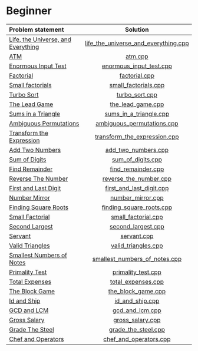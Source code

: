 # Beginner

|           Problem statement            |                 Solution                 |
|:---------------------------------------|:----------------------------------------:|
| [Life, the Universe, and Everything][] | [life_the_universe_and_everything.cpp][] |
| [ATM][]                                | [atm.cpp][]                              |
| [Enormous Input Test][]                | [enormous_input_test.cpp][]              |
| [Factorial][]                          | [factorial.cpp][]                        |
| [Small factorials][]                   | [small_factorials.cpp][]                 |
| [Turbo Sort][]                         | [turbo_sort.cpp][]                       |
| [The Lead Game][]                      | [the_lead_game.cpp][]                    |
| [Sums in a Triangle][]                 | [sums_in_a_triangle.cpp][]               |
| [Ambiguous Permutations][]             | [ambiguous_permutations.cpp][]           |
| [Transform the Expression][]           | [transform_the_expression.cpp][]         |
| [Add Two Numbers][]                    | [add_two_numbers.cpp][]                  |
| [Sum of Digits][]                      | [sum_of_digits.cpp][]                    |
| [Find Remainder][]                     | [find_remainder.cpp][]                   |
| [Reverse The Number][]                 | [reverse_the_number.cpp][]               |
| [First and Last Digit][]               | [first_and_last_digit.cpp][]             |
| [Number Mirror][]                      | [number_mirror.cpp][]                    |
| [Finding Square Roots][]               | [finding_square_roots.cpp][]             |
| [Small Factorial][]                    | [small_factorial.cpp][]                  |
| [Second Largest][]                     | [second_largest.cpp][]                   |
| [Servant][]                            | [servant.cpp][]                          |
| [Valid Triangles][]                    | [valid_triangles.cpp][]                  |
| [Smallest Numbers of Notes][]          | [smallest_numbers_of_notes.cpp][]        |
| [Primality Test][]                     | [primality_test.cpp][]                   |
| [Total Expenses][]                     | [total_expenses.cpp][]                   |
| [The Block Game][]                     | [the_block_game.cpp][]                   |
| [Id and Ship][]                        | [id_and_ship.cpp][]                      |
| [GCD and LCM][]                        | [gcd_and_lcm.cpp][]                      |
| [Gross Salary][]                       | [gross_salary.cpp][]                     |
| [Grade The Steel][]                    | [grade_the_steel.cpp][]                  |
| [Chef and Operators][]                 | [chef_and_operators.cpp][]               |

[Life, the Universe, and Everything]: https://www.codechef.com/problems/TEST
[ATM]:                                https://www.codechef.com/problems/HS08TEST
[Enormous Input Test]:                https://www.codechef.com/problems/INTEST
[Factorial]:                          https://www.codechef.com/problems/FCTRL
[Small factorials]:                   https://www.codechef.com/problems/FCTRL2
[Turbo Sort]:                         https://www.codechef.com/problems/TSORT
[The Lead Game]:                      https://www.codechef.com/problems/TLG
[Sums in a Triangle]:                 https://www.codechef.com/problems/SUMTRIAN
[Transform the Expression]:           https://www.codechef.com/problems/ONP
[Ambiguous Permutations]:             https://www.codechef.com/problems/PERMUT2
[Add Two Numbers]:                    https://www.codechef.com/problems/FLOW001
[Sum of Digits]:                      https://www.codechef.com/problems/FLOW006
[Find Remainder]:                     https://www.codechef.com/problems/FLOW002
[Reverse The Number]:                 https://www.codechef.com/problems/FLOW007
[First and Last Digit]:               https://www.codechef.com/problems/FLOW004
[Number Mirror]:                      https://www.codechef.com/problems/START01
[Finding Square Roots]:               https://www.codechef.com/problems/FSQRT
[Small Factorial]:                    https://www.codechef.com/problems/FLOW018
[Second Largest]:                     https://www.codechef.com/problems/FLOW017
[Servant]:                            https://www.codechef.com/problems/FLOW008
[Valid Triangles]:                    https://www.codechef.com/problems/FLOW013
[Smallest Numbers of Notes]:          https://www.codechef.com/problems/FLOW005
[Primality Test]:                     https://www.codechef.com/problems/PRB01
[Total Expenses]:                     https://www.codechef.com/problems/FLOW009
[The Block Game]:                     https://www.codechef.com/problems/PALL01
[Id and Ship]:                        https://www.codechef.com/problems/FLOW010
[GCD and LCM]:                        https://www.codechef.com/problems/FLOW016
[Gross Salary]:                       https://www.codechef.com/problems/FLOW011
[Grade The Steel]:                    https://www.codechef.com/problems/FLOW014
[Chef and Operators]:                 https://www.codechef.com/problems/CHOPRT

[life_the_universe_and_everything.cpp]: life_the_universe_and_everything.cpp
[atm.cpp]:                              atm.cpp
[enormous_input_test.cpp]:              enormous_input_test.cpp
[factorial.cpp]:                        factorial.cpp
[small_factorials.cpp]:                 small_factorials.cpp
[turbo_sort.cpp]:                       turbo_sort.cpp
[the_lead_game.cpp]:                    the_lead_game.cpp
[sums_in_a_triangle.cpp]:               sums_in_a_triangle.cpp
[transform_the_expression.cpp]:         transform_the_expression.cpp
[ambiguous_permutations.cpp]:           ambiguous_permutations.cpp
[yet_another_number_game.cpp]:          yet_another_number_game.cpp
[prime_palindromes.cpp]:                prime_palindromes.cpp
[add_two_numbers.cpp]:                  add_two_numbers.cpp
[sum_of_digits.cpp]:                    sum_of_digits.cpp
[find_remainder.cpp]:                   find_remainder.cpp
[reverse_the_number.cpp]:               reverse_the_number.cpp
[first_and_last_digit.cpp]:             first_and_last_digit.cpp
[number_mirror.cpp]:                    number_mirror.cpp
[finding_square_roots.cpp]:             finding_square_roots.cpp
[small_factorial.cpp]:                  small_factorial.cpp
[second_largest.cpp]:                   second_largest.cpp
[servant.cpp]:                          servant.cpp
[valid_triangles.cpp]:                  valid_triangles.cpp
[smallest_numbers_of_notes.cpp]:        smallest_numbers_of_notes.cpp
[primality_test.cpp]:                   primality_test.cpp
[total_expenses.cpp]:                   total_expenses.cpp
[the_block_game.cpp]:                   the_block_game.cpp
[id_and_ship.cpp]:                      id_and_ship.cpp
[gcd_and_lcm.cpp]:                      gcd_and_lcm.cpp
[gross_salary.cpp]:                     gross_salary.cpp
[grade_the_steel.cpp]:                  grade_the_steel.cpp
[chef_and_operators.cpp]:               chef_and_operators.cpp

